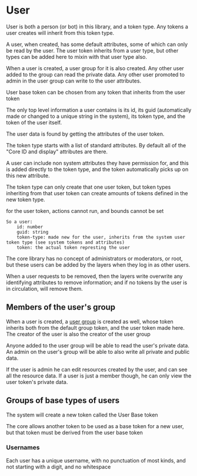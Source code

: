 # User

User is both a person (or bot) in this library, and a token type. Any tokens a user creates will inherit from this token type.

A user, when created, has some default attributes, some of which can only be read by the user.
The user token inherits from a user type, but other types can be added here to mixin with that user type also.

When a user is created, a user group for it is also created. Any other user added to the group can read the private data.
Any other user promoted to admin in the user group can write to the user attributes.

User base token can be chosen from any token that inherits from the user token

The only top level information a user contains is its id, its guid (automatically made or changed to a unique string in the system),
its token type, and the token of the user itself.

The user data is found by getting the attributes of the user token.

The token type starts with a list of standard attributes. By default all of the "Core ID and display" attributes are there.

A user can include non system attributes they have permission for, and this is added directly to the token type, and the token automatically picks up on this new attribute.

The token type can only create that one user token, but token types inheriting from that user token can create amounts of tokens defined in the new token type.

for the user token, actions cannot run, and bounds cannot be set

    So a user:
        id: number
        guid: string
        token-type: made new for the user, inherits from the system user token type (see system tokens and attributes)
        token: the actual token represting the user



The core library has no concept of administrators or moderators, or root, but these users can be added by the layers when they log in as other users.

When a user requests to be removed, then the layers write overwrite any identifying attributes to remove information; and if no tokens by the user is in circulation, will remove them.

## Members of the user's group

When a user is created, a [user group](group-overview.md)  is created as well, whose token inherits both from the default group token, and the user token made here.
The creator of the user is also the creator of the user group

Anyone added to the user group will be able to read the user's private data. An admin on the user's group will be able to also write all private and public data.



If the user is admin he can edit resources created by the user, and can see all the resource data.
If a user is just a member though, he can only view the user token's private data.

## Groups of base types of users

The system will create a new token called the User Base token

The core allows another token to be used as a base token for a new user, but that token must be derived from the user base token

### Usernames

Each user has a unique username, with no punctuation of most kinds, and not starting with a digit, and no whitespace



